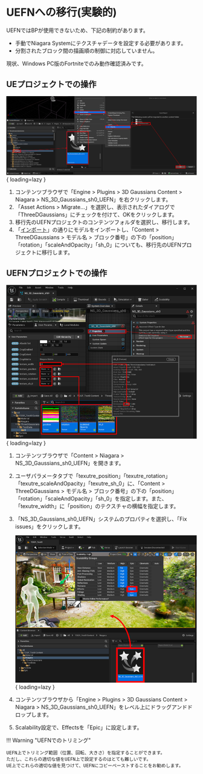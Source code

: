 # UEFNへの移行(実験的)

UEFNではBPが使用できないため、下記の制約があります。

- 手動でNiagara Systemにテクスチャデータを設定する必要があります。
- 分割されたブロック間の描画順の制御に対応していません。

現状、Windows PC版のFortniteでのみ動作確認済みです。

## UEプロジェクトでの操作

![](images/how-to-uefn-migrate.png){ loading=lazy }  

1. コンテンツブラウザで「Engine > Plugins > 3D Gaussians Content > Niagara > NS_3D_Gaussians_sh0_UEFN」を右クリックします。
2. 「Asset Actions > Migrate...」を選択し、表示されたダイアログで「ThreeDGaussians」にチェックを付けて、OKをクリックします。
3. 移行先のUEFNプロジェクトのコンテンツフォルダを選択し、移行します。
4. 「[インポート](../how-to-import/#_2)」の通りにモデルをインポートし、「Content > ThreeDGaussians > モデル名 > ブロック番号」の下の「position」「rotation」「scaleAndOpacity」「sh_0」についても、移行先のUEFNプロジェクトに移行します。

## UEFNプロジェクトでの操作

![](images/how-to-uefn-setup.png){ loading=lazy }  

1. コンテンツブラウザで「Content > Niagara > NS_3D_Gaussians_sh0_UEFN」を開きます。
2. ユーザパラメータタブで「texutre_position」「texutre_rotation」「texutre_scaleAndOpacity」「texutre_sh_0」に、「Content > ThreeDGaussians > モデル名 > ブロック番号」の下の「position」「rotation」「scaleAndOpacity」「sh_0」を指定します。また、「texutre_width」に「position」のテクスチャの横幅を指定します。
3. 「NS_3D_Gaussians_sh0_UEFN」システムのプロパティを選択し、「Fix issues」をクリックします。

	![](images/how-to-uefn-place.png){ loading=lazy }  

4. コンテンツブラウザから「Engine > Plugins > 3D Gaussians Content > Niagara > NS_3D_Gaussians_sh0_UEFN」をレベル上にドラッグアンドドロップします。
5. Scalability設定で、Effectsを「Epic」に設定します。

!!! Warning "UEFNでのトリミング"
	
	UEFN上でトリミング範囲（位置、回転、大きさ）を指定することができます。  
	ただし、これらの適切な値をUEFN上で設定するのはとても難しいです。  
	UE上でこれらの適切な値を見つけて、UEFNにコピーペーストすることをお勧めします。  

